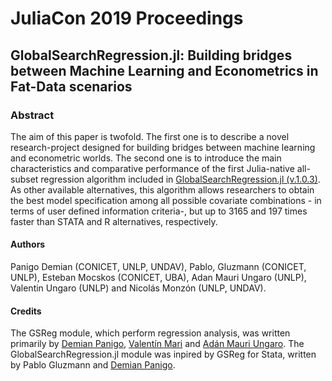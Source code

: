 # JuliaCon 2019 Proceedings
## GlobalSearchRegression.jl: Building bridges between Machine Learning and Econometrics in Fat-Data scenarios

### Abstract
The aim of this paper is twofold. The first one is to describe a novel research-project designed for building bridges between machine learning and econometric worlds. The second one is to introduce the main characteristics and comparative performance of the first Julia-native all-subset regression algorithm included in [GlobalSearchRegression.jl (v.1.0.3)](https://github.com/ParallelGSReg/GlobalSearchRegression.jl). As other available alternatives, this algorithm allows researchers to obtain the best model specification among all possible covariate combinations - in terms of user defined information criteria-, but up to 3165 and 197 times faster than STATA and R alternatives, respectively.

#### Authors
Panigo Demian (CONICET, UNLP, UNDAV), Pablo, Gluzmann (CONICET, UNLP), Esteban Mocskos (CONICET, UBA), Adan Mauri Ungaro (UNLP), Valentin Ungaro (UNLP) and Nicolás Monzón (UNLP, UNDAV).

#### Credits
The GSReg module, which perform regression analysis, was written primarily by [Demian Panigo](https://github.com/dpanigo/), [Valentín Mari](https://github.com/vmari/) and [Adán Mauri Ungaro](https://github.com/adanmauri/). The GlobalSearchRegression.jl module was inpired by GSReg for Stata, written by Pablo Gluzmann and [Demian Panigo](https://github.com/dpanigo/).

